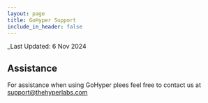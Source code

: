 ```yaml
---
layout: page
title: GoHyper Support
include_in_header: false
---
```


_Last Updated: 6 Nov 2024

## Assistance

For assistance when using GoHyper plees feel free to contact us at [support@thehyperlabs.com](mailto:support@thehyperlabs.com)

